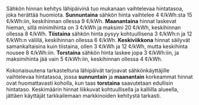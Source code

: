 Sähkön hinnan kehitys lähipäivinä tuo mukanaan vaihtelevaa hintatasoa, joka herättää huomiota. **Sunnuntaina** sähkön hinta vaihtelee 4 ¢/kWh:sta 15 ¢/kWh:iin, keskihinnan ollessa 9 ¢/kWh. **Maanantaina** hinnat laskevat hieman, sillä minimihinta on 3 ¢/kWh ja maksimi 20 ¢/kWh, keskihinnan ollessa 8 ¢/kWh. **Tiistaina** sähkön hinta pysyy kohtuullisena 3 ¢/kWh:n ja 12 ¢/kWh:n välillä, keskihinnan ollessa 6 ¢/kWh. **Keskiviikkona** hinnat säilyvät samankaltaisina kuin tiistaina, ollen 3 ¢/kWh ja 12 ¢/kWh, mutta keskihinta nousee 8 ¢/kWh:iin. **Torstaina** sähkön hinta laskee jopa 3 ¢/kWh:iin, ja maksimihinta jää vain 5 ¢/kWh:iin, keskihinnan ollessa 4 ¢/kWh.

Kokonaisuutena tarkasteltuna lähipäivät tarjoavat sähkönkäyttäjille vaihtelevaa hintatasoa, jossa **sunnuntain** ja **maanantain** korkeammat hinnat ovat huomattavasti koholla, kun taas **torstaina** saavutetaan edullisin hintataso. Keskimäärin hinnat liikkuvat kohtuullisella ja kalliilla alueella, jättäen käyttäjät tarkkailemaan markkinoiden kehitystä tarkasti.